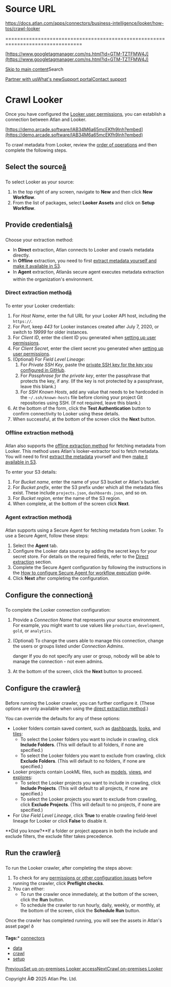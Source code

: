 # Source URL
https://docs.atlan.com/apps/connectors/business-intelligence/looker/how-tos/crawl-looker

================================================================================

<!--
canonical: https://docs.atlan.com/apps/connectors/business-intelligence/looker/how-tos/crawl-looker
link-alternate: https://docs.atlan.com/apps/connectors/business-intelligence/looker/how-tos/crawl-looker
meta-description: Once you have configured the [Looker user permissions](/apps/connectors/business-intelligence/looker/how-tos/set-up-looker), you can establish a connection between Atlan and Looker.
meta-docsearch:docusaurus_tag: docs-default-current
meta-docsearch:language: en
meta-docsearch:version: current
meta-docusaurus_locale: en
meta-docusaurus_tag: docs-default-current
meta-docusaurus_version: current
meta-generator: Docusaurus v3.8.1
meta-og-description: Once you have configured the [Looker user permissions](/apps/connectors/business-intelligence/looker/how-tos/set-up-looker), you can establish a connection between Atlan and Looker.
meta-og-locale: en
meta-og-title: Crawl Looker | Atlan Documentation
meta-og-url: https://docs.atlan.com/apps/connectors/business-intelligence/looker/how-tos/crawl-looker
meta-twitter:card: summary_large_image
meta-viewport: width=device-width,initial-scale=1
title: Crawl Looker | Atlan Documentation
-->

[https://www.googletagmanager.com/ns.html?id=GTM-TZTFMW4J](https://www.googletagmanager.com/ns.html?id=GTM-TZTFMW4J)

[Skip to main content](#__docusaurus_skipToContent_fallback)Search

[Partner with us](https://docs.google.com/forms/d/e/1FAIpQLScuAIhCm2GS7YFstrOjawbP8J7PUmOynQo7wI2yGCcCyEcVSw/viewform)[What's new](https://shipped.atlan.com/)[Support portal](https://atlan.zendesk.com/auth/v2/login/signin?return_to=https%3A%2F%2Fatlan.zendesk.com%2Fhc%2Fen-us&theme=hc&locale=en-us&brand_id=1900000425113&auth_origin=1900000425113%2Cfalse%2Ctrue)[Contact support](/support/submit-request)

Crawl Looker
============

Once you have configured the [Looker user permissions](/apps/connectors/business-intelligence/looker/how-tos/set-up-looker), you can establish a connection between Atlan and Looker.

[https://demo.arcade.software/IAB34M6a65mcEKfh9lnh?embed](https://demo.arcade.software/IAB34M6a65mcEKfh9lnh?embed)

To crawl metadata from Looker, review the [order of operations](/product/connections/how-tos/order-workflows) and then complete the following steps.

Select the source[â](#select-the-source "Direct link to Select the source")
-----------------------------------------------------------------------------

To select Looker as your source:

1. In the top right of any screen, navigate to **New** and then click **New Workflow**.
2. From the list of packages, select **Looker Assets** and click on **Setup Workflow**.

Provide credentials[â](#provide-credentials "Direct link to Provide credentials")
-----------------------------------------------------------------------------------

Choose your extraction method:

* In **Direct** extraction, Atlan connects to Looker and crawls metadata directly.
* In **Offline** extraction, you need to first [extract metadata yourself and make it available in S3](/apps/connectors/business-intelligence/looker/how-tos/set-up-on-premises-looker-access).
* In **Agent** extraction, Atlanâs secure agent executes metadata extraction within the organization's environment.

### Direct extraction method[â](#direct-extraction-method "Direct link to Direct extraction method")

To enter your Looker credentials:

1. For *Host Name*, enter the full URL for your Looker API host, including the `https://`.
2. For *Port*, keep *443* for Looker instances created after July 7, 2020, or switch to *19999* for older instances.
3. For *Client ID*, enter the client ID you generated when [setting up user permissions](/apps/connectors/business-intelligence/looker/how-tos/set-up-looker).
4. For *Client Secret*, enter the client secret you generated when [setting up user permissions](/apps/connectors/business-intelligence/looker/how-tos/set-up-looker).
5. (Optional) For *Field Level Lineage*:
    1. For *Private SSH Key*, paste the [private SSH key for the key you configured in GitHub](/apps/connectors/business-intelligence/looker/how-tos/set-up-looker#ssh-key-for-lineage).
    2. For *Passphrase for the private key*, enter the passphrase that protects the key, if any. (If the key is not protected by a passphrase, leave this blank.)
    3. For *SSH Known Hosts*, add any value that needs to be hardcoded in the `~/.ssh/known-hosts` file before cloning your project Git repositories using SSH. (If not required, leave this blank.)
6. At the bottom of the form, click the **Test Authentication** button to confirm connectivity to Looker using these details.
7. When successful, at the bottom of the screen click the **Next** button.

### Offline extraction method[â](#offline-extraction-method "Direct link to Offline extraction method")

Atlan also supports the [offline extraction method](/apps/connectors/business-intelligence/looker/how-tos/set-up-on-premises-looker-access) for fetching metadata from Looker. This method uses Atlan's looker\-extractor tool to fetch metadata. You will need to first [extract the metadata](/apps/connectors/business-intelligence/looker/how-tos/set-up-on-premises-looker-access) yourself and then [make it available in S3](/apps/connectors/business-intelligence/looker/how-tos/crawl-on-premises-looker).

To enter your S3 details:

1. For *Bucket name*, enter the name of your S3 bucket or Atlan's bucket.
2. For *Bucket prefix*, enter the S3 prefix under which all the metadata files exist. These include `projects.json`, `dashboards.json`, and so on.
3. For *Bucket region*, enter the name of the S3 region.
4. When complete, at the bottom of the screen click **Next**.

### Agent extraction method[â](#agent-extraction-method "Direct link to Agent extraction method")

Atlan supports using a Secure Agent for fetching metadata from Looker. To use a Secure Agent, follow these steps:

1. Select the **Agent** tab.
2. Configure the Looker data source by adding the secret keys for your secret store. For details on the required fields, refer to the [Direct extraction](#direct-extraction-method) section.
3. Complete the Secure Agent configuration by following the instructions in the [How to configure Secure Agent for workflow execution](/secure-agent/how-tos/configure-secure-agent-for-workflow-execution) guide.
4. Click **Next** after completing the configuration.

Configure the connection[â](#configure-the-connection "Direct link to Configure the connection")
--------------------------------------------------------------------------------------------------

To complete the Looker connection configuration:

1. Provide a *Connection Name* that represents your source environment. For example, you might want to use values like `production`, `development`, `gold`, or `analytics`.
2. (Optional) To change the users able to manage this connection, change the users or groups listed under *Connection Admins*.

    danger If you do not specify any user or group, nobody will be able to manage the connection \- not even admins.
3. At the bottom of the screen, click the **Next** button to proceed.

Configure the crawler[â](#configure-the-crawler "Direct link to Configure the crawler")
-----------------------------------------------------------------------------------------

Before running the Looker crawler, you can further configure it. (These options are only available when using the [direct extraction method](#direct-extraction-method).)

You can override the defaults for any of these options:

* Looker folders contain saved content, such as [dashboards](/apps/connectors/business-intelligence/looker/references/what-does-atlan-crawl-from-looker#for-dashboards), [looks](/apps/connectors/business-intelligence/looker/references/what-does-atlan-crawl-from-looker#for-looks), and [tiles](/apps/connectors/business-intelligence/looker/references/what-does-atlan-crawl-from-looker#for-tiles):
    + To select the Looker folders you want to include in crawling, click **Include Folders**. (This will default to all folders, if none are specified.)
    + To select the Looker folders you want to exclude from crawling, click **Exclude Folders**. (This will default to no folders, if none are specified.)
* Looker projects contain LookML files, such as [models](/apps/connectors/business-intelligence/looker/references/what-does-atlan-crawl-from-looker#models-), [views](/apps/connectors/business-intelligence/looker/references/what-does-atlan-crawl-from-looker#views-), and [explores](/apps/connectors/business-intelligence/looker/references/what-does-atlan-crawl-from-looker#for-explores):
    + To select the Looker projects you want to include in crawling, click **Include Projects**. (This will default to all projects, if none are specified.)
    + To select the Looker projects you want to exclude from crawling, click **Exclude Projects**. (This will default to no projects, if none are specified.)
* For *Use Field Level Lineage*, click **True** to enable crawling field\-level lineage for Looker or click **False** to disable it.

**Did you know?**If a folder or project appears in both the include and exclude filters, the exclude filter takes precedence.

Run the crawler[â](#run-the-crawler "Direct link to Run the crawler")
-----------------------------------------------------------------------

To run the Looker crawler, after completing the steps above:

1. To check for any [permissions or other configuration issues](/apps/connectors/business-intelligence/looker/references/preflight-checks-for-looker) before running the crawler, click **Preflight checks**.
2. You can either:
    * To run the crawler once immediately, at the bottom of the screen, click the **Run** button.
    * To schedule the crawler to run hourly, daily, weekly, or monthly, at the bottom of the screen, click the **Schedule Run** button.

Once the crawler has completed running, you will see the assets in Atlan's asset page! ð

**Tags:*** [connectors](/tags/connectors)
* [data](/tags/data)
* [crawl](/tags/crawl)
* [setup](/tags/setup)

[PreviousSet up on\-premises Looker access](/apps/connectors/business-intelligence/looker/how-tos/set-up-on-premises-looker-access)[NextCrawl on\-premises Looker](/apps/connectors/business-intelligence/looker/how-tos/crawl-on-premises-looker)

Copyright Â© 2025 Atlan Pte. Ltd.

